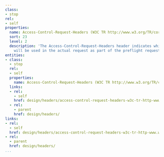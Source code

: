 ```yaml
---
class:
- stop
rel:
- self
properties:
  name: Access-Control-Request-Headers (W3C TR http://www.w3.org/TR/cors)
  sort: 23
  level: 2
  description: 'The Access-Control-Request-Headers header indicates which headers
    will be used in the actual request as part of the preflight request. '
entities:
- class:
  - stop
  rel:
  - self
  properties:
    name: Access-Control-Request-Headers (W3C TR http://www.w3.org/TR/cors)
  links:
  - rel:
    - self
    href: design/headers/access-control-request-headers-w3c-tr-http-www.w3.org-tr-cors.md
  - rel:
    - parent
    href: design/headers/
links:
- rel:
  - self
  href: design/headers/access-control-request-headers-w3c-tr-http-www.w3.org-tr-cors.md
- rel:
  - parent
  href: design/headers/
...
```

